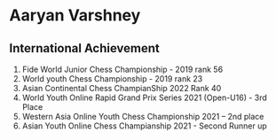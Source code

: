 # Aaryan Varshney

## International Achievement 
1. Fide World Junior Chess Championship - 2019 rank 56 
2. World youth Chess Championship - 2019 rank 23
3. Asian Continental Chess ChampianShip 2022 Rank 40
4. World Youth Online Rapid Grand Prix Series 2021 (Open-U16)  - 3rd Place 
5. Western Asia Online Youth Chess Championship 2021 – 2nd place
6. Asian Youth Online Chess Champianship  2021 - Second Runner up
